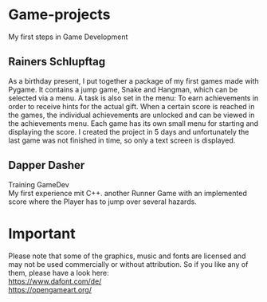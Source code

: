 # Game-projects
My first steps in Game Development


## Rainers Schlupftag
As a birthday present, I put together a package of my first games made with Pygame. It contains a jump game, Snake and Hangman, which can be selected via a menu. A task is also set in the menu: To earn achievements in order to receive hints for the actual gift. 
When a certain score is reached in the games, the individual achievements are unlocked and can be viewed in the achievements menu. 
Each game has its own small menu for starting and displaying the score. 
I created the project in 5 days and unfortunately the last game was not finished in time, so only a text screen is displayed. 

## Dapper Dasher
Training GameDev
<br> My first experience mit C++. another Runner Game with an implemented score where the Player has to jump over several hazards.


# Important
Please note that some of the graphics, music and fonts are licensed and may not be used commercially or without attribution. 
So if you like any of them, please have a look here: 
<br> https://www.dafont.com/de/
<br> https://opengameart.org/
